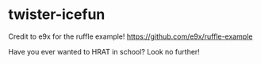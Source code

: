# twister-icefun

Credit to e9x for the ruffle example! https://github.com/e9x/ruffle-example

Have you ever wanted to HRAT in school? Look no further!
